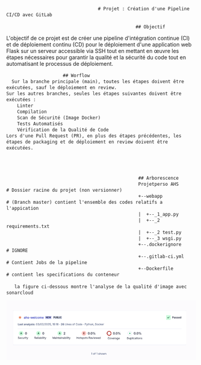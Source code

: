                                       # Projet : Création d'une Pipeline CI/CD avec GitLab

                                                    ## Objectif
L'objectif de ce projet est de créer une pipeline d'intégration continue (CI) et de déploiement continu (CD) pour le déploiement d'une application web Flask sur un serveur accessible via SSH tout en mettant en œuvre les étapes nécessaires pour garantir la qualité et la sécurité du code tout en automatisant le processus de déploiement.
                                                      
						 ## Worflow 
      Sur la branche principale (main), toutes les étapes doivent être exécutées, sauf le déploiement en review.
    Sur les autres branches, seules les étapes suivantes doivent être exécutées :
        Linter
        Compilation
        Scan de Sécurité (Image Docker)
        Tests Automatisés
        Vérification de la Qualité de Code
    Lors d'une Pull Request (PR), en plus des étapes précédentes, les étapes de packaging et de déploiement en review doivent être exécutées.




                                                     ## Arborescence 
                                                     Projetperso AHS               # Dossier racine du projet (non versionner)
                                                     +--webapp                    # (Branch master) contient l'ensemble des codes relatifs a l'appication
                                                     |  +--_1_app.py               
                                                     |  +--_2 requirements.txt     
                                                     |  +--_2 test.py                              
                                                     |  +--_3 wsgi.py                             
                                                     +--.dockerignore              # IGNORE
                                                     +--.gitlab-ci.yml              # Contient Jobs de la pipeline 
                                                     +--Dockerfile                # contient les specifications du conteneur

	   la figure ci-dessous montre l'analyse de la qualité d'image avec sonarcloud

![Cover](https://github.com/Hamadou9203/mini-projet-ahs/blob/main/Capture%20d%E2%80%99e%CC%81cran%202025-02-04%20a%CC%80%2015.30.00.png)
             


                      

												
						                          

